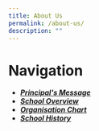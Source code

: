 ```yaml
---
title: About Us
permalink: /about-us/
description: ""
---
```


# Navigation
* [***Principal's Message***](https://sites.google.com/moe.edu.sg/principal-message/home)
* [***School Overview***](https://sites.google.com/moe.edu.sg/school-overview/home)
* [***Organisation Chart***](https://sites.google.com/moe.edu.sg/organisation-chart/home)
* [***School History***](https://sites.google.com/moe.edu.sg/hgv-school-history/home)